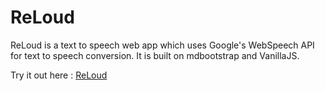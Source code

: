 # ReLoud

ReLoud is a text to speech web app which uses Google's WebSpeech API for text to speech conversion. 
It is built on mdbootstrap and VanillaJS.

Try it out here : [ReLoud](https://nervous-meninsky-35c755.netlify.app)
